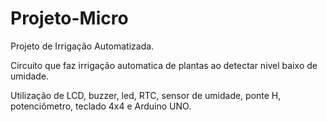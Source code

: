 # Projeto-Micro
Projeto de Irrigação Automatizada.

Circuito que faz irrigação automatica de plantas ao detectar nivel baixo de umidade.

Utilização de LCD, buzzer, led, RTC, sensor de umidade, ponte H, potenciômetro, teclado 4x4 e Arduino UNO.
